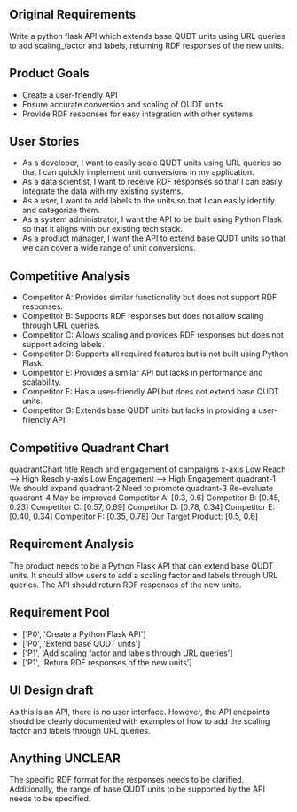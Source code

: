 ## Original Requirements

Write a python flask API which extends base QUDT units using URL queries to add scaling_factor and labels, returning RDF responses of the new units.

## Product Goals

- Create a user-friendly API
- Ensure accurate conversion and scaling of QUDT units
- Provide RDF responses for easy integration with other systems

## User Stories

- As a developer, I want to easily scale QUDT units using URL queries so that I can quickly implement unit conversions in my application.
- As a data scientist, I want to receive RDF responses so that I can easily integrate the data with my existing systems.
- As a user, I want to add labels to the units so that I can easily identify and categorize them.
- As a system administrator, I want the API to be built using Python Flask so that it aligns with our existing tech stack.
- As a product manager, I want the API to extend base QUDT units so that we can cover a wide range of unit conversions.

## Competitive Analysis

- Competitor A: Provides similar functionality but does not support RDF responses.
- Competitor B: Supports RDF responses but does not allow scaling through URL queries.
- Competitor C: Allows scaling and provides RDF responses but does not support adding labels.
- Competitor D: Supports all required features but is not built using Python Flask.
- Competitor E: Provides a similar API but lacks in performance and scalability.
- Competitor F: Has a user-friendly API but does not extend base QUDT units.
- Competitor G: Extends base QUDT units but lacks in providing a user-friendly API.

## Competitive Quadrant Chart

quadrantChart
    title Reach and engagement of campaigns
    x-axis Low Reach --> High Reach
    y-axis Low Engagement --> High Engagement
    quadrant-1 We should expand
    quadrant-2 Need to promote
    quadrant-3 Re-evaluate
    quadrant-4 May be improved
    Competitor A: [0.3, 0.6]
    Competitor B: [0.45, 0.23]
    Competitor C: [0.57, 0.69]
    Competitor D: [0.78, 0.34]
    Competitor E: [0.40, 0.34]
    Competitor F: [0.35, 0.78]
    Our Target Product: [0.5, 0.6]

## Requirement Analysis

The product needs to be a Python Flask API that can extend base QUDT units. It should allow users to add a scaling factor and labels through URL queries. The API should return RDF responses of the new units.

## Requirement Pool

- ['P0', 'Create a Python Flask API']
- ['P0', 'Extend base QUDT units']
- ['P1', 'Add scaling factor and labels through URL queries']
- ['P1', 'Return RDF responses of the new units']

## UI Design draft

As this is an API, there is no user interface. However, the API endpoints should be clearly documented with examples of how to add the scaling factor and labels through URL queries.

## Anything UNCLEAR

The specific RDF format for the responses needs to be clarified. Additionally, the range of base QUDT units to be supported by the API needs to be specified.

